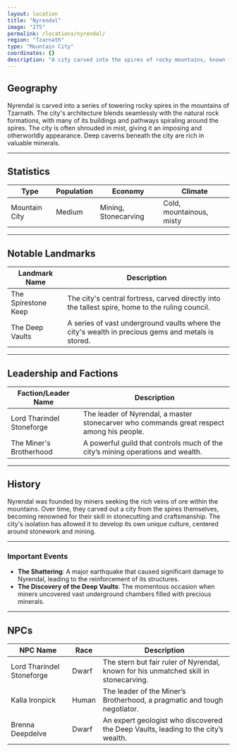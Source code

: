 ```yaml
---
layout: location
title: "Nyrendal"
image: "275"
permalink: /locations/nyrendal/
region: "Tzarnath"
type: "Mountain City"
coordinates: {}
description: "A city carved into the spires of rocky mountains, known for its stone-carving and mining expertise."
---
```


## Geography

Nyrendal is carved into a series of towering rocky spires in the mountains of Tzarnath. The city's architecture blends seamlessly with the natural rock formations, with many of its buildings and pathways spiraling around the spires. The city is often shrouded in mist, giving it an imposing and otherworldly appearance. Deep caverns beneath the city are rich in valuable minerals.

---

## Statistics

| Type         | Population | Economy             | Climate                  |
|--------------|------------|---------------------|--------------------------|
| Mountain City| Medium      | Mining, Stonecarving| Cold, mountainous, misty  |

---

## Notable Landmarks

| Landmark Name      | Description                                                                                       |
|--------------------|---------------------------------------------------------------------------------------------------|
| The Spirestone Keep| The city's central fortress, carved directly into the tallest spire, home to the ruling council.   |
| The Deep Vaults    | A series of vast underground vaults where the city's wealth in precious gems and metals is stored. |

---

## Leadership and Factions

| Faction/Leader Name  | Description                                                                                       |
|----------------------|---------------------------------------------------------------------------------------------------|
| Lord Tharindel Stoneforge | The leader of Nyrendal, a master stonecarver who commands great respect among his people.      |
| The Miner's Brotherhood | A powerful guild that controls much of the city’s mining operations and wealth.                 |

---

## History

Nyrendal was founded by miners seeking the rich veins of ore within the mountains. Over time, they carved out a city from the spires themselves, becoming renowned for their skill in stonecutting and craftsmanship. The city's isolation has allowed it to develop its own unique culture, centered around stonework and mining.

---

### Important Events

- **The Shattering**: A major earthquake that caused significant damage to Nyrendal, leading to the reinforcement of its structures.
- **The Discovery of the Deep Vaults**: The momentous occasion when miners uncovered vast underground chambers filled with precious minerals.

---

## NPCs

| NPC Name         | Race     | Description                                                                 |
|------------------|----------|-----------------------------------------------------------------------------|
| Lord Tharindel Stoneforge | Dwarf   | The stern but fair ruler of Nyrendal, known for his unmatched skill in stonecarving.|
| Kalla Ironpick   | Human    | The leader of the Miner’s Brotherhood, a pragmatic and tough negotiator.     |
| Brenna Deepdelve | Dwarf    | An expert geologist who discovered the Deep Vaults, leading to the city’s wealth. |

